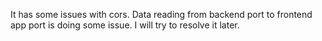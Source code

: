 It has some issues with cors.
Data reading from backend port to frontend app port is doing some issue.
I will try to resolve it later.
